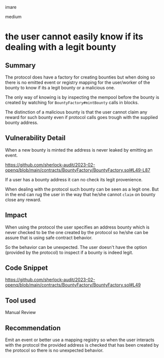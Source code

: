imare

medium

# the user cannot easily know if its dealing with a legit bounty

## Summary
The protocol does have a factory for creating bounties but when doing so there is no emitted event or registry mapping for the user/worker of the bounty to know if its a legit bounty or a malicious one.

The only way of knowing is by inspecting the mempool before the bounty is created by watching for `BountyFactory#mintBounty` calls in blocks.

The distinction of a malicious bounty is that the user cannot claim any reward for such bounty even if protocol calls goes trough with the supplied bounty address.

## Vulnerability Detail
When a new bounty is minted the address is never leaked by emitting an event.

https://github.com/sherlock-audit/2023-02-openq/blob/main/contracts/BountyFactory/BountyFactory.sol#L49-L87

If a user has a bounty address it can no check its legit provenience.

When dealing with the protocol such bounty can be seen as a legit one. But in the end can rug the user in the way that he/she cannot `claim` on bounty close any reward.

## Impact
When using the protocol the user specifies an address bounty which is never checked to be the one created by the protocol so he/she can be assure that is using safe contract behavior.

So the behavior can be unexpected. The user doesn't have the option (provided by the protocol) to inspect if a bounty is indeed legit.

## Code Snippet
https://github.com/sherlock-audit/2023-02-openq/blob/main/contracts/BountyFactory/BountyFactory.sol#L49

## Tool used

Manual Review

## Recommendation
Emit an event or better use a mapping registry so when the user interacts with the protocol the provided address is checked that has been created by the protocol so there is no unexpected behavior.
